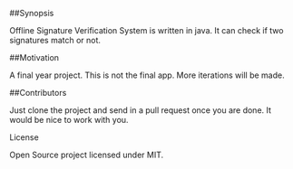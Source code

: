 ##Synopsis

Offline Signature Verification System is written in java. It can check if two signatures match or not.

##Motivation

A final year project. This is not the final app. More iterations will be made.

##Contributors

Just clone the project and send in a pull request once you are done. It would be nice to work with you.

License

Open Source project licensed under MIT.
